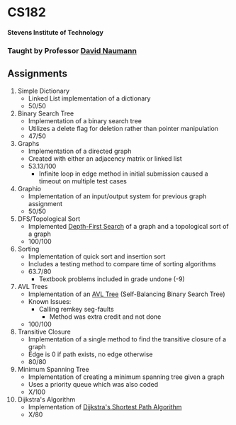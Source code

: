 # CS182
#### Stevens Institute of Technology
### Taught by Professor [David Naumann](https://www.cs.stevens.edu/~naumann/)

## Assignments
1. Simple Dictionary
   * Linked List implementation of a dictionary
   * 50/50
2. Binary Search Tree
   * Implementation of a binary search tree
   * Utilizes a delete flag for deletion rather than pointer manipulation
   * 47/50
3. Graphs
   * Implementation of a directed graph
   * Created with either an adjacency matrix or linked list
   * 53.13/100
      * Infinite loop in edge method in initial submission caused a timeout on multiple test cases
4. Graphio
   * Implementation of an input/output system for previous graph assignment
   * 50/50
5. DFS/Topological Sort
   * Implemented [Depth-First Search](https://en.wikipedia.org/wiki/Depth-first_search) of a graph and a topological sort of a graph
   * 100/100
6. Sorting
   * Implementation of quick sort and insertion sort
   * Includes a testing method to compare time of sorting algorithms
   * 63.7/80
      * Textbook problems included in grade undone (-9)
7. AVL Trees
   * Implementation of an [AVL Tree](https://en.wikipedia.org/wiki/AVL_tree) (Self-Balancing Binary Search Tree)
   * Known Issues:
      * Calling remkey seg-faults
         * Method was extra credit and not done
   * 100/100
8. Transitive Closure
   * Implementation of a single method to find the transitive closure of a graph
   * Edge is 0 if path exists, no edge otherwise
   * 80/80
9. Minimum Spanning Tree
   * Implementation of creating a minimum spanning tree given a graph
   * Uses a priority queue which was also coded
   * X/100
10. Dijkstra's Algorithm
    * Implementation of [Dijkstra's Shortest Path Algorithm](https://en.wikipedia.org/wiki/Dijkstra's_algorithm)
    * X/80
